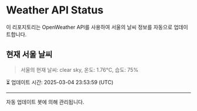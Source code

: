 
# Weather API Status

이 리포지토리는 OpenWeather API를 사용하여 서울의 날씨 정보를 자동으로 업데이트합니다.

## 현재 서울 날씨
> 서울의 현재 날씨: clear sky, 온도: 1.76°C, 습도: 75%

⏳ 업데이트 시간: 2025-03-04 23:53:59 (UTC)

---
자동 업데이트 봇에 의해 관리됩니다.
